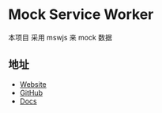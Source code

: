 # Mock Service Worker

本项目 采用 mswjs 来 mock 数据

## 地址

- [Website](https://mswjs.io/)
- [GitHub](https://github.com/mswjs/msw)
- [Docs](https://mswjs.io/docs/)


